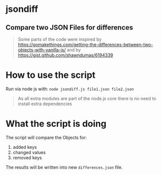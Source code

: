# jsondiff
## Compare two JSON Files for differences

> Some parts of the code were inspired by https://gomakethings.com/getting-the-differences-between-two-objects-with-vanilla-js/
and by https://gist.github.com/shawndumas/6194339

# How to use the script
Run via node js with: `node jsondiff.js file1.json file2.json` 

> As all extra modules are part of the node.js core there is no need to 
> install extra dependencies

# What the script is doing
The script will compare the Objects for: 
1. added keys
2. changed values
3. removed keys

The results will be written into new `differences.json` file. 



